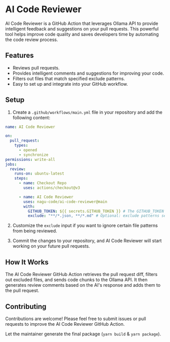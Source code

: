 # AI Code Reviewer

AI Code Reviewer is a GitHub Action that leverages Ollama API to provide intelligent feedback and suggestions on
your pull requests. This powerful tool helps improve code quality and saves developers time by automating the code
review process.

## Features

- Reviews pull requests.
- Provides intelligent comments and suggestions for improving your code.
- Filters out files that match specified exclude patterns.
- Easy to set up and integrate into your GitHub workflow.

## Setup

1. Create a `.github/workflows/main.yml` file in your repository and add the following content:

```yaml
name: AI Code Reviewer

on:
  pull_request:
    types:
      - opened
      - synchronize
permissions: write-all
jobs:
  review:
    runs-on: ubuntu-latest
    steps:
      - name: Checkout Repo
        uses: actions/checkout@v3

      - name: AI Code Reviewer
        uses: nagu-code/ai-code-reviewer@main
        with:
          GITHUB_TOKEN: ${{ secrets.GITHUB_TOKEN }} # The GITHUB_TOKEN is there by default so you just need to keep it like it is and not necessarily need to add it as secret as it will throw an error. [More Details](https://docs.github.com/en/actions/security-guides/automatic-token-authentication#about-the-github_token-secret)
          exclude: "**/*.json, **/*.md" # Optional: exclude patterns separated by commas
```

2. Customize the `exclude` input if you want to ignore certain file patterns from being reviewed.

3. Commit the changes to your repository, and AI Code Reviewer will start working on your future pull requests.

## How It Works

The AI Code Reviewer GitHub Action retrieves the pull request diff, filters out excluded files, and sends code chunks to
the Ollama API. It then generates review comments based on the AI's response and adds them to the pull request.

## Contributing

Contributions are welcome! Please feel free to submit issues or pull requests to improve the AI Code Reviewer GitHub
Action.

Let the maintainer generate the final package (`yarn build` & `yarn package`).


